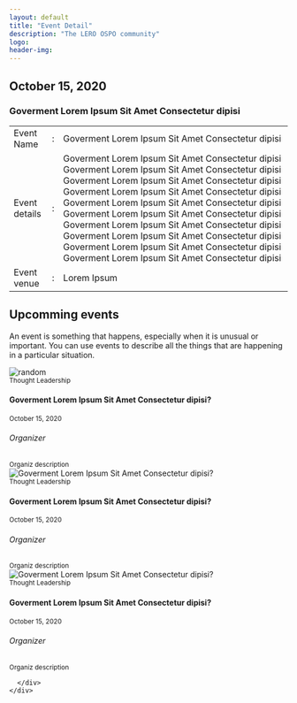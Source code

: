```yaml
---
layout: default
title: "Event Detail"
description: "The LERO OSPO community"
logo:
header-img:
---
```


<section>
  <div class="event-img" style="background-image:url('https://source.unsplash.com/600x900/?tech,street');">
    <a class="back" href="events.html">
      <i class="bi bi-arrow-left-short "></i>
    </a >
    <div class="titles">
      <h2 class="text-white">October 15, 2020</h1>
      <h3 class="text-white">Goverment Lorem Ipsum Sit Amet Consectetur dipisi</h2>
    </div>
  </div>
</section>
<div class="row justify-content-center">
  <div class="col-md-7 col-sm-12">
    <table class="table table-borderless mt-4">
      <tr>
        <td class="text-nowrap text-muted">Event Name</td>
        <td>:</td>
        <td>Goverment Lorem Ipsum Sit Amet Consectetur
          dipisi</td>
      </tr>
      <tr>
        <td class="text-nowrap text-muted">Event details</td>
        <td>:</td>
        <td>Goverment Lorem Ipsum Sit Amet Consectetur
          dipisi Goverment Lorem Ipsum Sit Amet Consectetur
          dipisi Goverment Lorem Ipsum Sit Amet Consectetur
          dipisi Goverment Lorem Ipsum Sit Amet Consectetur
          dipisi Goverment Lorem Ipsum Sit Amet Consectetur
          dipisi Goverment Lorem Ipsum Sit Amet Consectetur
          dipisi Goverment Lorem Ipsum Sit Amet Consectetur
          dipisi Goverment Lorem Ipsum Sit Amet Consectetur
          dipisi Goverment Lorem Ipsum Sit Amet Consectetur
          dipisi Goverment Lorem Ipsum Sit Amet Consectetur
          dipisi</td>
      </tr>
      <tr>
        <td class="text-nowrap text-muted">Event venue</td>
        <td>:</td>
        <td>Lorem Ipsum</td>
      </tr>
    </table>
  </div>
</div>
  <section class="py-5">
    <div class="custom-container">
      <h2 class="mb-3 text-center">Upcomming events</h2>
      <p class="text-justify">
        An event is something that happens, especially when it is unusual or important. You can use events to describe
        all the things that are happening in a particular situation.
      </p>
    </div>
    <div class="custom-container">
      <div class="row">
        <div class="col-sm-12 col-md-6 col-lg-4 mb-4">
          <div class="card text-white card-has-bg click-col"
            style="background-image:url('https://source.unsplash.com/600x900/?tech,street');">
            <img class="card-img d-none" src="https://source.unsplash.com/600x900/?tech,street"alt="random">
            <div class="card-img-overlay d-flex flex-column">
              <div class="card-body">
                <small class="card-meta mb-2">Thought Leadership</small>
                <h4 class="card-title mt-0 "><a class="text-white" herf="#">Goverment Lorem Ipsum Sit Amet Consectetur
                    dipisi?</a></h4>
                <small class="text-underline"><i class="far fa-clock"></i> October 15, 2020</small>
              </div>
              <div class="card-footer">
                <div class="media">
                  <div class="media-body">
                    <h6 class="my-0 text-white d-block">Organizer</h6>
                    <small>Organiz description</small>
                  </div>
                </div>
              </div>
            </div>
          </div>
        </div>
        <div class="col-sm-12 col-md-6 col-lg-4 mb-4">
          <div class="card text-white card-has-bg click-col"
            style="background-image:url('https://source.unsplash.com/600x900/?tech,street');">
            <img class="card-img d-none" src="https://source.unsplash.com/600x900/?tech,street"
              alt="Goverment Lorem Ipsum Sit Amet Consectetur dipisi?">
            <div class="card-img-overlay d-flex flex-column">
              <div class="card-body">
                <small class="card-meta mb-2">Thought Leadership</small>
                <h4 class="card-title mt-0 "><a class="text-white" herf="#">Goverment Lorem Ipsum Sit Amet Consectetur
                    dipisi?</a></h4>
                <small class="text-underline"><i class="far fa-clock"></i> October 15, 2020</small>
              </div>
              <div class="card-footer">
                <div class="media">
                  <div class="media-body">
                    <h6 class="my-0 text-white d-block">Organizer</h6>
                    <small>Organiz description</small>
                  </div>
                </div>
              </div>
            </div>
          </div>
        </div>
        <div class="col-sm-12 col-md-6 col-lg-4 mb-4">
          <div class="card text-white card-has-bg click-col"
            style="background-image:url('https://source.unsplash.com/600x900/?tech,street');">
            <img class="card-img d-none" src="https://source.unsplash.com/600x900/?tech,street"
              alt="Goverment Lorem Ipsum Sit Amet Consectetur dipisi?">
            <div class="card-img-overlay d-flex flex-column">
              <div class="card-body">
                <small class="card-meta mb-2">Thought Leadership</small>
                <h4 class="card-title mt-0 "><a class="text-white" herf="#">Goverment Lorem Ipsum Sit Amet Consectetur
                    dipisi?</a></h4>
                <small class="text-underline"><i class="far fa-clock"></i> October 15, 2020</small>
              </div>
              <div class="card-footer">
                <div class="media">
                  <div class="media-body">
                    <h6 class="my-0 text-white d-block">Organizer</h6>
                    <small>Organiz description</small>
                  </div>
                </div>
              </div>
            </div>
          </div>
        </div>

      </div>
    </div>

  </section>
